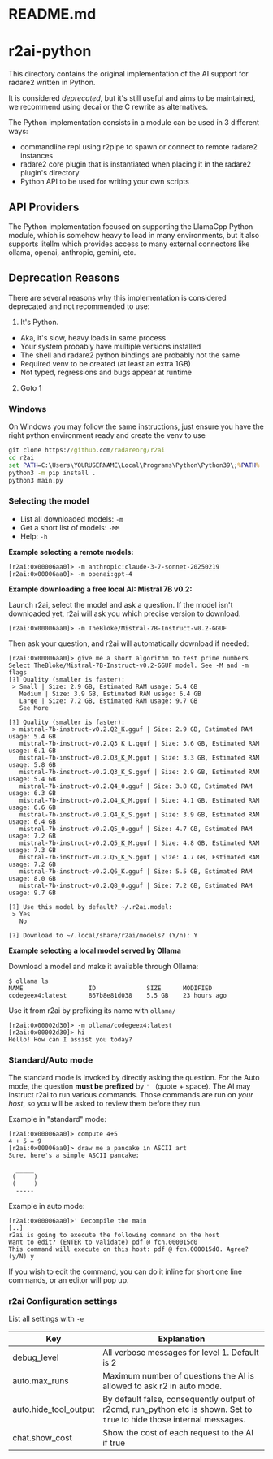 # README.md

# r2ai-python

This directory contains the original implementation of the AI support for radare2 written in Python.

It is considered _deprecated_, but it's still useful and aims to be maintained, we recommend using decai or the C rewrite as alternatives.

The Python implementation consists in a module can be used in 3 different ways:

* commandline repl using r2pipe to spawn or connect to remote radare2 instances
* radare2 core plugin that is instantiated when placing it in the radare2 plugin's directory
* Python API to be used for writing your own scripts

## API Providers

The Python implementation focused on supporting the LlamaCpp Python module, which is somehow heavy to load in many environments, but it also supports litellm which provides access to many external connectors like ollama, openai, anthropic, gemini, etc.

## Deprecation Reasons

There are several reasons why this implementation is considered deprecated and not recommended to use:

1) It's Python.

 - Aka, it's slow, heavy loads in same process
 - Your system probably have multiple versions installed
 - The shell and radare2 python bindings are probably not the same
 - Required venv to be created (at least an extra 1GB)
 - Not typed, regressions and bugs appear at runtime

2) Goto 1

### Windows

On Windows you may follow the same instructions, just ensure you have the right python environment ready and create the venv to use

```cmd
git clone https://github.com/radareorg/r2ai
cd r2ai
set PATH=C:\Users\YOURUSERNAME\Local\Programs\Python\Python39\;%PATH%
python3 -m pip install .
python3 main.py
```

### Selecting the model

- List all downloaded models: `-m`
- Get a short list of models: `-MM`
- Help: `-h`

**Example selecting a remote models:**

```
[r2ai:0x00006aa0]> -m anthropic:claude-3-7-sonnet-20250219
[r2ai:0x00006aa0]> -m openai:gpt-4
```

**Example downloading a free local AI: Mistral 7B v0.2:**

Launch r2ai, select the model and ask a question. If the model isn't downloaded yet, r2ai will ask you which precise version to download.

```
[r2ai:0x00006aa0]> -m TheBloke/Mistral-7B-Instruct-v0.2-GGUF
```

Then ask your question, and r2ai will automatically download if needed:

```
[r2ai:0x00006aa0]> give me a short algorithm to test prime numbers
Select TheBloke/Mistral-7B-Instruct-v0.2-GGUF model. See -M and -m flags
[?] Quality (smaller is faster): 
 > Small | Size: 2.9 GB, Estimated RAM usage: 5.4 GB
   Medium | Size: 3.9 GB, Estimated RAM usage: 6.4 GB
   Large | Size: 7.2 GB, Estimated RAM usage: 9.7 GB
   See More

[?] Quality (smaller is faster): 
 > mistral-7b-instruct-v0.2.Q2_K.gguf | Size: 2.9 GB, Estimated RAM usage: 5.4 GB
   mistral-7b-instruct-v0.2.Q3_K_L.gguf | Size: 3.6 GB, Estimated RAM usage: 6.1 GB
   mistral-7b-instruct-v0.2.Q3_K_M.gguf | Size: 3.3 GB, Estimated RAM usage: 5.8 GB
   mistral-7b-instruct-v0.2.Q3_K_S.gguf | Size: 2.9 GB, Estimated RAM usage: 5.4 GB
   mistral-7b-instruct-v0.2.Q4_0.gguf | Size: 3.8 GB, Estimated RAM usage: 6.3 GB
   mistral-7b-instruct-v0.2.Q4_K_M.gguf | Size: 4.1 GB, Estimated RAM usage: 6.6 GB
   mistral-7b-instruct-v0.2.Q4_K_S.gguf | Size: 3.9 GB, Estimated RAM usage: 6.4 GB
   mistral-7b-instruct-v0.2.Q5_0.gguf | Size: 4.7 GB, Estimated RAM usage: 7.2 GB
   mistral-7b-instruct-v0.2.Q5_K_M.gguf | Size: 4.8 GB, Estimated RAM usage: 7.3 GB
   mistral-7b-instruct-v0.2.Q5_K_S.gguf | Size: 4.7 GB, Estimated RAM usage: 7.2 GB
   mistral-7b-instruct-v0.2.Q6_K.gguf | Size: 5.5 GB, Estimated RAM usage: 8.0 GB
   mistral-7b-instruct-v0.2.Q8_0.gguf | Size: 7.2 GB, Estimated RAM usage: 9.7 GB

[?] Use this model by default? ~/.r2ai.model: 
 > Yes
   No

[?] Download to ~/.local/share/r2ai/models? (Y/n): Y
```

**Example selecting a local model served by Ollama**

Download a model and make it available through Ollama:

```
$ ollama ls
NAME                  ID              SIZE      MODIFIED     
codegeex4:latest      867b8e81d038    5.5 GB    23 hours ago  
```

Use it from r2ai by prefixing its name with `ollama/`

```
[r2ai:0x00002d30]> -m ollama/codegeex4:latest
[r2ai:0x00002d30]> hi
Hello! How can I assist you today?
```

### Standard/Auto mode

The standard mode is invoked by directly asking the question.
For the Auto mode, the question **must be prefixed** by `' ` (quote + space). The AI may instruct r2ai to run various commands. Those commands are run on *your host*, so you will be asked to review them before they run.

Example in "standard" mode:

```
[r2ai:0x00006aa0]> compute 4+5
4 + 5 = 9
[r2ai:0x00006aa0]> draw me a pancake in ASCII art
Sure, here's a simple ASCII pancake:

  _____  
 (     )
 (     )
  -----
```

Example in auto mode:

```
[r2ai:0x00006aa0]>' Decompile the main
[..]
r2ai is going to execute the following command on the host
Want to edit? (ENTER to validate) pdf @ fcn.000015d0
This command will execute on this host: pdf @ fcn.000015d0. Agree? (y/N) y
```

If you wish to edit the command, you can do it inline for short one line commands, or an editor will pop up.

### r2ai Configuration settings

List all settings with `-e`

| Key         | Explanation                           |
| ----------- | ------------------------------------- |
| debug_level | All verbose messages for level 1. Default is 2 |
| auto.max_runs | Maximum number of questions the AI is allowed to ask r2 in auto mode. |
| auto.hide_tool_output | By default false, consequently output of r2cmd, run_python etc is shown. Set to `true` to hide those internal messages. |
| chat.show_cost | Show the cost of each request to the AI if true |

